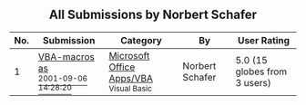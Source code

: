 ﻿<div align="center">

## All Submissions by Norbert Schafer

</div>

No.  | Submission | Category | By   | User Rating
---- | ---------- | -------- | ---- | -----------
1 | [VBA\-macros as<br /><sup>2001-09-06 14:28:20</sup>](https://github.com/Planet-Source-Code/norbert-schafer-vba-macros-as__1-27015) | [Microsoft Office Apps/VBA<br /><sup>Visual Basic</sup>](../ByCategory/microsoft-office-apps-vba__1-42.md) | Norbert Schafer | 5.0 (15 globes from 3 users)
